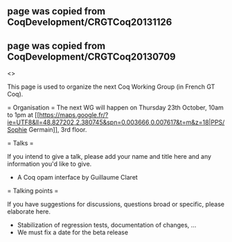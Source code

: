 ## page was copied from CoqDevelopment/CRGTCoq20131126
## page was copied from CoqDevelopment/CRGTCoq20130709
<<TableOfContents>>

This page is used to organize the next Coq Working Group (in French GT Coq).

= Organisation =
The next WG will happen on Thursday 23th October, 10am to 1pm at [[https://maps.google.fr/?ie=UTF8&ll=48.827202,2.380745&spn=0.003666,0.007617&t=m&z=18|PPS/Sophie Germain]], 3rd floor.

= Talks =

If you intend to give a talk, please add your name and title here and any information you'd like to give.

 * A Coq opam interface by Guillaume Claret

= Talking points =

If you have suggestions for discussions, questions broad or specific, please elaborate here.

 * Stabilization of regression tests, documentation of changes, ...
 * We must fix a date for the beta release
